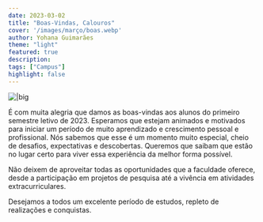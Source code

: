 ```yaml
---
date: 2023-03-02
title: "Boas-Vindas, Calouros"
cover: '/images/março/boas.webp'
author: Yohana Guimarães
theme: "light"
featured: true
description: 
tags: ["Campus"]
highlight: false
---
```

![|big](/images/março/boas.webp)

É com muita alegria que damos as boas-vindas aos alunos do primeiro semestre letivo de 2023. Esperamos que estejam animados e motivados para iniciar um período de muito aprendizado e crescimento pessoal e profissional. Nós sabemos que esse é um momento muito especial, cheio de desafios, expectativas e descobertas. Queremos que saibam que estão no lugar certo para viver essa experiência da melhor forma possível.

Não deixem de aproveitar todas as oportunidades que a faculdade oferece, desde a participação em projetos de pesquisa até a vivência em atividades extracurriculares.

Desejamos a todos um excelente período de estudos, repleto de realizações e conquistas.